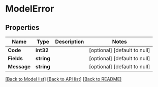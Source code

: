 # ModelError

## Properties
Name | Type | Description | Notes
------------ | ------------- | ------------- | -------------
**Code** | **int32** |  | [optional] [default to null]
**Fields** | **string** |  | [optional] [default to null]
**Message** | **string** |  | [optional] [default to null]

[[Back to Model list]](../README.md#documentation-for-models) [[Back to API list]](../README.md#documentation-for-api-endpoints) [[Back to README]](../README.md)


